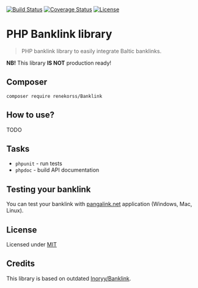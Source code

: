[![Build Status](https://travis-ci.org/renekorss/Banklink.svg?branch=master)](https://travis-ci.org/renekorss/Banklink) [![Coverage Status](https://coveralls.io/repos/renekorss/Banklink/badge.svg?branch=master&service=github)](https://coveralls.io/github/renekorss/Banklink?branch=master) [![License](http://img.shields.io/badge/license-MIT-blue.svg)](LICENSE)

# PHP Banklink library

> PHP banklink library to easily integrate Baltic banklinks.

**NB!** This library **IS NOT** production ready!

## Composer

    composer require renekorss/Banklink

## How to use?

TODO

## Tasks

 - `phpunit` - run tests
 - `phpdoc` - build API documentation

## Testing your banklink

You can test your banklink with <a href="http://pangalink.net/" target="_blank">pangalink.net</a> application (Windows, Mac, Linux).

## License

Licensed under [MIT](LICENSE)

## Credits

This library is based on outdated [Inoryy/Banklink](https://github.com/Inoryy/Banklink).
